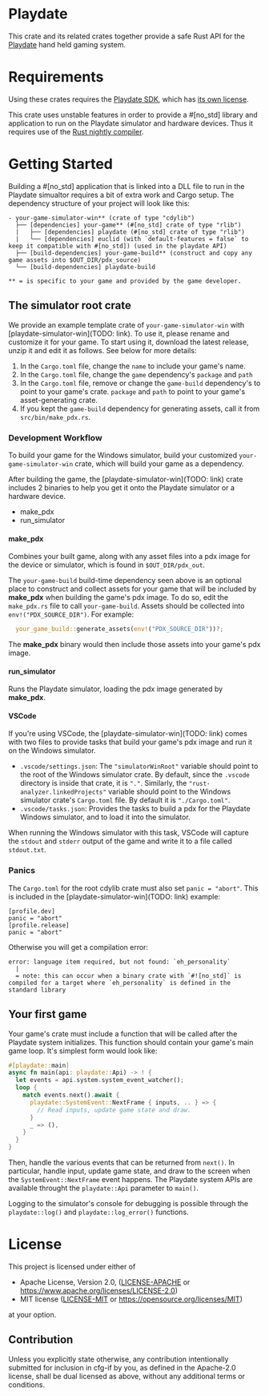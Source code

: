 <!--- Please keep the playdate crate root's comment and README.md in sync. -->

# Playdate

This crate and its related crates together provide a safe Rust API for the
[Playdate](https://play.date/) hand held gaming system.

# Requirements
Using these crates requires the [Playdate SDK](https://play.date/dev/), which has [its own
license](https://play.date/dev/sdk-license).

This crate uses unstable features in order to provide a #[no_std] library and application to run
on the Playdate simulator and hardware devices. Thus it requires use of the [Rust nightly
compiler](https://doc.rust-lang.org/1.2.0/book/nightly-rust.html).

# Getting Started

Building a #[no_std] application that is linked into a DLL file to run in the Playdate simualtor
requires a bit of extra work and Cargo setup. The dependency structure of your project will look
like this:

```
- your-game-simulator-win** (crate of type "cdylib")
  ├── [dependencies] your-game** (#[no_std] crate of type "rlib")
  |   ├── [dependencies] playdate (#[no_std] crate of type "rlib")
  |   └── [dependencies] euclid (with `default-features = false` to keep it compatible with #[no_std]) (used in the playdate API)
  ├── [build-dependencies] your-game-build** (construct and copy any game assets into $OUT_DIR/pdx_source)
  └── [build-dependencies] playdate-build

** = is specific to your game and provided by the game developer.
```

## The simulator root crate

We provide an example template crate of `your-game-simulator-win` with
[playdate-simulator-win](TODO: link). To use it, please rename and customize it for your game.
To start using it, download the latest release, unzip it and edit it as follows. See below for
more details:
1. In the `Cargo.toml` file, change the `name` to include your game's name.
1. In the `Cargo.toml` file, change the `game` dependency's `package` and `path`
1. In the `Cargo.toml` file, remove or change the `game-build` dependency's to point to your
   game's crate. `package` and `path` to point to your game's asset-generating crate.
1. If you kept the `game-build` dependency for generating assets, call it from
   `src/bin/make_pdx.rs`.

### Development Workflow

To build your game for the Windows simulator, build your customized `your-game-simulator-win`
crate, which will build your game as a dependency.

After building the game, the [playdate-simulator-win](TODO: link) crate includes 2 binaries to
help you get it onto the Playdate simulator or a hardware device.
* make_pdx
* run_simulator

#### make_pdx
Combines your built game, along with any asset files into a pdx image for the device or
simulator, which is found in `$OUT_DIR/pdx_out`.

The `your-game-build` build-time dependency seen above is an optional place to construct and
collect assets for your game that will be included by **make_pdx** when building the game's pdx
image. To do so, edit the `make_pdx.rs` file to call `your-game-build`. Assets should be
collected into `env!("PDX_SOURCE_DIR")`. For example:
```rs
  your_game_build::generate_assets(env!("PDX_SOURCE_DIR"))?;
```

The **make_pdx** binary would then include those assets into your game's pdx image.

#### run_simulator

Runs the Playdate simulator, loading the pdx image generated by **make_pdx**.

#### VSCode

If you're using VSCode, the [playdate-simulator-win](TODO: link) comes with two files to provide
tasks that build your game's pdx image and run it on the Windows simulator.
* `.vscode/settings.json`: The `"simulatorWinRoot"` variable should point to the root of the
  Windows simulator crate. By default, since the `.vscode` directory is inside that crate, it is
  `"."`. Similarly, the `"rust-analyzer.linkedProjects"` variable should point to the Windows
  simulator crate's `Cargo.toml` file. By default it is `"./Cargo.toml"`.
* `.vscode/tasks.json`: Provides the tasks to build a pdx for the Playdate Windows simulator,
  and to load it into the simulator.

When running the Windows simulator with this task, VSCode will capture the `stdout` and `stderr`
output of the game and write it to a file called `stdout.txt`.

### Panics

The `Cargo.toml` for the root cdylib crate must also set `panic = "abort"`. This is included in
the [playdate-simulator-win](TODO: link) example:
```
[profile.dev]
panic = "abort"
[profile.release]
panic = "abort"
```
Otherwise you will get a compilation error:
```
error: language item required, but not found: `eh_personality`
  |
  = note: this can occur when a binary crate with `#![no_std]` is compiled for a target where `eh_personality` is defined in the standard library
```

## Your first game

Your game's crate must include a function that will be called after the Playdate system
initializes. This function should contain your game's main game loop. It's simplest form would
look like:
```rs
#[playdate::main]
async fn main(api: playdate::Api) -> ! {
  let events = api.system.system_event_watcher();
  loop {
    match events.next().await {
      playdate::SystemEvent::NextFrame { inputs, .. } => {
        // Read inputs, update game state and draw.
      }
      _ => (),
    }
  }
}
```
Then, handle the various events that can be returned from `next()`. In particular, handle input,
update game state, and draw to the screen when the `SystemEvent::NextFrame` event happens. The
Playdate system APIs are available throught the `playdate::Api` parameter to `main()`.

Logging to the simulator's console for debugging is possible through the `playdate::log()` and
`playdate::log_error()` functions.

# License
This project is licensed under either of

* Apache License, Version 2.0, ([LICENSE-APACHE](LICENSE-APACHE) or
  https://www.apache.org/licenses/LICENSE-2.0)
* MIT license ([LICENSE-MIT](LICENSE-MIT) or https://opensource.org/licenses/MIT)

at your option.

## Contribution
Unless you explicitly state otherwise, any contribution intentionally submitted for inclusion in
cfg-if by you, as defined in the Apache-2.0 license, shall be dual licensed as above, without
any additional terms or conditions.